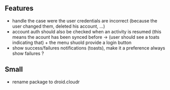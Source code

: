 ## Features

* handle the case were the user credentials are incorrect (because the user changed them, deleted his account, ...)
* account auth should also be checked when an activity is resumed (this means the acount has been synced before
    -> (user should see a toats indicating that) + the menu shuold provide a login button
* show success/failures notifications (toasts), make it a preference
  always show failures ?

## Small

* rename package to droid.cloudr